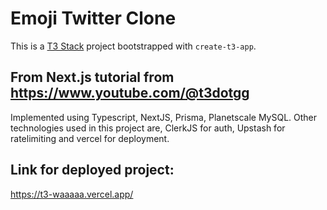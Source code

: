 # Emoji Twitter Clone

This is a [T3 Stack](https://create.t3.gg/) project bootstrapped with `create-t3-app`.

## From Next.js tutorial from https://www.youtube.com/@t3dotgg

Implemented using Typescript, NextJS, Prisma, Planetscale MySQL.
Other technologies used in this project are, ClerkJS for auth, Upstash for ratelimiting and vercel for deployment.

## Link for deployed project:
https://t3-waaaaa.vercel.app/
